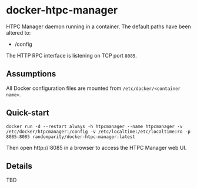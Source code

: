 docker-htpc-manager
===================

HTPC Manager daemon running in a container. The default paths have been altered to:

 * /config

The HTTP RPC interface is listening on TCP port `8085`.

Assumptions
-----------

All Docker configuration files are mounted from `/etc/docker/<container name>`.

Quick-start
-----------

`docker run -d --restart always -h htpcmanager --name htpcmanager -v /etc/docker/htpcmanager:/config -v /etc/localtime:/etc/localtime:ro -p 8085:8085 randomparity/docker-htpc-manager:latest`

Then open http://<docker host IP>:8085 in a browser to access the HTPC Manager web UI.

Details
-------

TBD

